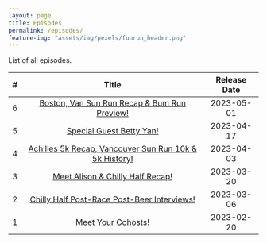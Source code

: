 ```yaml
---
layout: page
title: Episodes
permalink: /episodes/
feature-img: "assets/img/pexels/funrun_header.png"
---
```


List of all episodes.

|   #   |                                                      Title                                                       | Release Date |
| :---: | :--------------------------------------------------------------------------------------------------------------: | :----------: |
|   6   |      [Boston, Van Sun Run Recap & Bum Run Preview!](https://runforthefunofit.com/2023/05/01/Episode-6.html)      |  2023-05-01  |
|   5   |                [Special Guest Betty Yan!](https://runforthefunofit.com/2023/04/17/Episode-5.html)                |  2023-04-17  |
|   4   | [Achilles 5k Recap, Vancouver Sun Run 10k & 5k History!](https://runforthefunofit.com/2023/04/03/Episode-4.html) |  2023-04-03  |
|   3   |            [Meet Alison & Chilly Half Recap!](https://runforthefunofit.com/2023/03/20/Episode-3.html)            |  2023-03-20  |
|   2   |      [Chilly Half Post-Race Post-Beer Interviews!](https://runforthefunofit.com/2023/03/06/Episode-2.html)       |  2023-03-06  |
|   1   |                   [Meet Your Cohosts!](https://runforthefunofit.com/2023/02/20/Episode-1.html)                   |  2023-02-20  |
